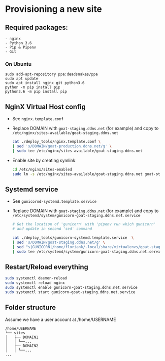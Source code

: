 # Provisioning a new site

## Required packages:

```
- nginx
- Python 3.6
- Pip & Pipenv
- Git
```

### On Ubuntu

    sudo add-apt-repository ppa:deadsnakes/ppa
    sudo apt update
    sudo apt install nginx git python3.6
    python -m pip install pip
    python3.6 -m pip install pip

## NginX Virtual Host config

- See `nginx.template.conf`
- Replace DOMAIN with `goat-staging.ddns.net` (for example) and copy to `/etc/nginx/sites-available/goat-staging.ddns.net`

  ```bash
  cat ./deploy_tools/nginx.template.conf \
  | sed 's/DOMAIN/goat-production.ddns.net/g' \
  | sudo tee /etc/nginx/sites-available/goat-staging.ddns.net
  ```

- Enable site by creating symlink

  ```bash
  cd /etc/nginx/sites-enabled
  sudo ln -s /etc/nginx/sites-available/goat-staging.ddns.net goat-staging.ddns.net
  ```

## Systemd service

- See `gunicornd-systemd.template.service`
- Replace DOMAIN with `goat-staging.ddns.net` (for example) and copy to `/etc/systemd/system/gunicorn-goat-staging.ddns.net.service`

  ```bash
  # Get the location of 'gunicorn' with 'pipenv run which gunicorn'
  # and update in second 'sed' command

  cat ./deploy_tools/gunicorn-systemd.template.service  \
  | sed 's/DOMAIN/goat-staging.ddns.net/g' \
  | sed "s|GUNICORN|/home/floriank/.local/share/virtualenvs/goat-staging.ddns.net-1KJo9bu7/bin/gunicorn|g" \
  | sudo tee /etc/systemd/system/gunicorn-goat-staging.ddns.net.service
  ```

## Restart/Reload everything
```bash
sudo systemctl daemon-reload
sudo systemctl reload nginx
sudo systemctl enable gunicorn-goat-staging.ddns.net.service
sudo systemctl start gunicorn-goat-staging.ddns.net.service
```

## Folder structure

Assume we have a user account at /home/USERNAME

```
/home/USERNAME
└── sites
│   ├── DOMAIN1
│   │ └──...
│   ├── DOMAIN2
│   │ └──...
...
```
